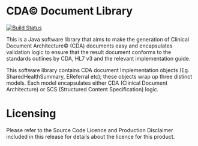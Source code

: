 # CDA&copy; Document Library

[![Build Status](https://travis-ci.com/stav09/clinical-document-library-java.png?branch=master)](https://travis-ci.com/stav09/clinical-document-library-java)

This is a Java software library that aims to make the generation of Clinical Document Architecture&copy; (CDA) documents easy and encapsulates validation logic to ensure that the result document conforms to the standards outlines by CDA, HL7 v3 and the relevant implementation guide.

This software library contains CDA document Implementation objects (Eg. SharedHealthSummary, EReferral etc); these objects wrap up three distinct models. Each model encapsulates either CDA (Clinical Document Architecture) or SCS (Structured Content Specification) logic.




Licensing
=====
Please refer to the Source Code Licence and Production Disclaimer included in this release for details about the licence for this product.

